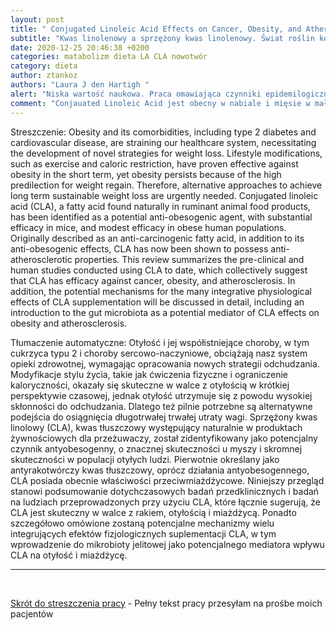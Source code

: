```yaml
---
layout: post
title: " Conjugated Linoleic Acid Effects on Cancer, Obesity, and Atherosclerosis: A Review of Pre-Clinical and Human Trials with Current Perspectives "
subtitle: "Kwas linolenowy a sprzężony kwas linolenowy. Świat roślin kontra świat zwierząt"
date: 2020-12-25 20:46:38 +0200
categories: matabolizm dieta LA CLA nowotwór
category: dieta
author: ztankoz
authors: "Laura J den Hartigh "
alert: "Niska wartość naukowa. Praca omawiająca czynniki epidemilogiczne"
comment: "Conjauated Linoleic Acid jest obecny w nabiale i mięsie w małych ilościach. W odróżnieniu od kwasu linolenowego ma w innych miejscach rozmieszczone podwójne wiązania. Praca zwraca uwagę na korelacje jego występowania w pożywieniu i statystyk wskazujących na mniejsza zapadalność na choroby nowotworowe oraz mniejsza skłonnośc do otyłości. Ponieważ jest to epidemiologiczna przesłanka, nie warunkuje przyczynowości więć wyciąganie wniosków co do działania tej substancji jest nadmiarowe. Należy jednak zauważyć, że jego wyższa zawartość w diecie wiąże się ze spożywaniem mięsa i nabiału a nie produktów roślinnych "
---
```


Streszczenie:
Obesity and its comorbidities, including type 2 diabetes and cardiovascular disease, are straining our healthcare system, necessitating the development of novel strategies for weight loss. Lifestyle modifications, such as exercise and caloric restriction, have proven effective against obesity in the short term, yet obesity persists because of the high predilection for weight regain. Therefore, alternative approaches to achieve long term sustainable weight loss are urgently needed. Conjugated linoleic acid (CLA), a fatty acid found naturally in ruminant animal food products, has been identified as a potential anti-obesogenic agent, with substantial efficacy in mice, and modest efficacy in obese human populations. Originally described as an anti-carcinogenic fatty acid, in addition to its anti-obesogenic effects, CLA has now been shown to possess anti-atherosclerotic properties. This review summarizes the pre-clinical and human studies conducted using CLA to date, which collectively suggest that CLA has efficacy against cancer, obesity, and atherosclerosis. In addition, the potential mechanisms for the many integrative physiological effects of CLA supplementation will be discussed in detail, including an introduction to the gut microbiota as a potential mediator of CLA effects on obesity and atherosclerosis.

Tłumaczenie automatyczne:
Otyłość i jej współistniejące choroby, w tym cukrzyca typu 2 i choroby sercowo-naczyniowe, obciążają nasz system opieki zdrowotnej, wymagając opracowania nowych strategii odchudzania. Modyfikacje stylu życia, takie jak ćwiczenia fizyczne i ograniczenie kaloryczności, okazały się skuteczne w walce z otyłością w krótkiej perspektywie czasowej, jednak otyłość utrzymuje się z powodu wysokiej skłonności do odchudzania. Dlatego też pilnie potrzebne są alternatywne podejścia do osiągnięcia długotrwałej trwałej utraty wagi. Sprzężony kwas linolowy (CLA), kwas tłuszczowy występujący naturalnie w produktach żywnościowych dla przeżuwaczy, został zidentyfikowany jako potencjalny czynnik antyobesogenny, o znacznej skuteczności u myszy i skromnej skuteczności w populacji otyłych ludzi. Pierwotnie określany jako antyrakotwórczy kwas tłuszczowy, oprócz działania antyobesogennego, CLA posiada obecnie właściwości przeciwmiażdżycowe. Niniejszy przegląd stanowi podsumowanie dotychczasowych badań przedklinicznych i badań na ludziach przeprowadzonych przy użyciu CLA, które łącznie sugerują, że CLA jest skuteczny w walce z rakiem, otyłością i miażdżycą. Ponadto szczegółowo omówione zostaną potencjalne mechanizmy wielu integrujących efektów fizjologicznych suplementacji CLA, w tym wprowadzenie do mikrobioty jelitowej jako potencjalnego mediatora wpływu CLA na otyłość i miażdżycę.

<hr>
<br>

[Skrót do streszczenia pracy](https://pubmed.ncbi.nlm.nih.gov/30754681/) - Pełny tekst pracy przesyłam na prośbe moich pacjentów
